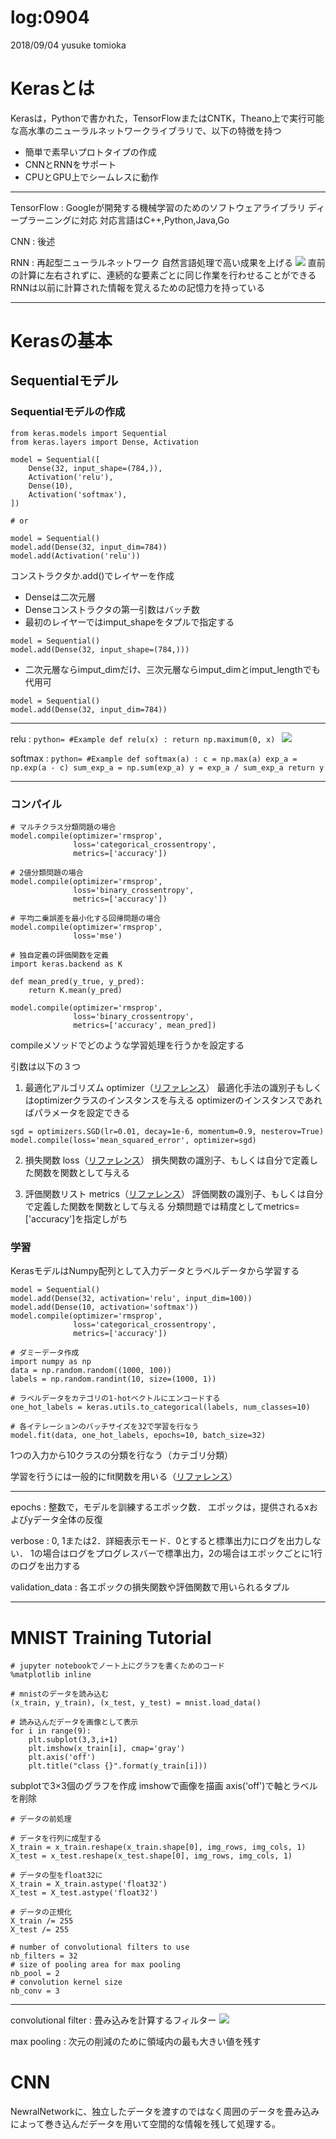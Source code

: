 log:0904
===
<i class="fa fa-edit fa-fw"></i>2018/09/04 yusuke tomioka

# Kerasとは

Kerasは，Pythonで書かれた，TensorFlowまたはCNTK，Theano上で実行可能な高水準のニューラルネットワークライブラリで、以下の特徴を持つ
* 簡単で素早いプロトタイプの作成
* CNNとRNNをサポート
* CPUとGPU上でシームレスに動作


---

TensorFlow
:    Googleが開発する機械学習のためのソフトウェアライブラリ
    ディープラーニングに対応
    対応言語はC++,Python,Java,Go

CNN
:    後述

RNN
:    再起型ニューラルネットワーク
    自然言語処理で高い成果を上げる
    ![](https://camo.qiitausercontent.com/f95d56bf0c87e7170de6e3f05193e60f0bc619aa/68747470733a2f2f71696974612d696d6167652d73746f72652e73332e616d617a6f6e6177732e636f6d2f302f3130373331302f31393037616439392d306538392d636631342d306437372d6433386534656537643762372e6a706567)
    直前の計算に左右されずに、連続的な要素ごとに同じ作業を行わせることができる
    RNNは以前に計算された情報を覚えるための記憶力を持っている
   

---
 
# Kerasの基本

## Sequentialモデル

### Sequentialモデルの作成
```python=
from keras.models import Sequential
from keras.layers import Dense, Activation

model = Sequential([
    Dense(32, input_shape=(784,)),
    Activation('relu'),
    Dense(10),
    Activation('softmax'),
])

# or

model = Sequential()
model.add(Dense(32, input_dim=784))
model.add(Activation('relu'))
```
コンストラクタか.add()でレイヤーを作成

* Denseは二次元層
* Denseコンストラクタの第一引数はバッチ数
* 最初のレイヤーではimput_shapeをタプルで指定する
```python=
model = Sequential()
model.add(Dense(32, input_shape=(784,)))
```
* 二次元層ならimput_dimだけ、三次元層ならimput_dimとimput_lengthでも代用可
```python=
model = Sequential()
model.add(Dense(32, input_dim=784))
```


---

relu
:	```python=
    #Example
    def relu(x) :
        return np.maximum(0, x)
    ```
    ![](https://i.imgur.com/n054MR7.png)

softmax
:	```python=
    #Example
    def softmax(a) :
        c = np.max(a)
        exp_a = np.exp(a - c)
        sum_exp_a = np.sum(exp_a)
        y = exp_a / sum_exp_a
        return y
    ```


---


### コンパイル

```python=
# マルチクラス分類問題の場合
model.compile(optimizer='rmsprop',
              loss='categorical_crossentropy',
              metrics=['accuracy'])

# 2値分類問題の場合
model.compile(optimizer='rmsprop',
              loss='binary_crossentropy',
              metrics=['accuracy'])

# 平均二乗誤差を最小化する回帰問題の場合
model.compile(optimizer='rmsprop',
              loss='mse')

# 独自定義の評価関数を定義
import keras.backend as K

def mean_pred(y_true, y_pred):
    return K.mean(y_pred)

model.compile(optimizer='rmsprop',
              loss='binary_crossentropy',
              metrics=['accuracy', mean_pred])
```
compileメソッドでどのような学習処理を行うかを設定する

引数は以下の３つ
1. 最適化アルゴリズム optimizer（[リファレンス](https://keras.io/ja/optimizers/)）
最適化手法の識別子もしくはoptimizerクラスのインスタンスを与える
optimizerのインスタンスであればパラメータを設定できる
```python=
sgd = optimizers.SGD(lr=0.01, decay=1e-6, momentum=0.9, nesterov=True)
model.compile(loss='mean_squared_error', optimizer=sgd)
```

2. 損失関数 loss（[リファレンス](https://keras.io/ja/losses/)）
損失関数の識別子、もしくは自分で定義した関数を関数として与える

3. 評価関数リスト metrics（[リファレンス](https://keras.io/ja/metrics/)）
評価関数の識別子、もしくは自分で定義した関数を関数として与える
分類問題では精度としてmetrics=['accuracy']を指定しがち

### 学習

KerasモデルはNumpy配列として入力データとラベルデータから学習する

```python=
model = Sequential()
model.add(Dense(32, activation='relu', input_dim=100))
model.add(Dense(10, activation='softmax'))
model.compile(optimizer='rmsprop',
              loss='categorical_crossentropy',
              metrics=['accuracy'])

# ダミーデータ作成
import numpy as np
data = np.random.random((1000, 100))
labels = np.random.randint(10, size=(1000, 1))

# ラベルデータをカテゴリの1-hotベクトルにエンコードする
one_hot_labels = keras.utils.to_categorical(labels, num_classes=10)

# 各イテレーションのバッチサイズを32で学習を行なう
model.fit(data, one_hot_labels, epochs=10, batch_size=32)
```
1つの入力から10クラスの分類を行なう（カテゴリ分類）

学習を行うには一般的にfit関数を用いる（[リファレンス](https://keras.io/ja/models/sequential/)）


---


epochs
:	整数で，モデルを訓練するエポック数． エポックは，提供されるxおよびyデータ全体の反復

verbose
:	0, 1または2．詳細表示モード．0とすると標準出力にログを出力しない． 1の場合はログをプログレスバーで標準出力，2の場合はエポックごとに1行のログを出力する

validation_data
:	各エポックの損失関数や評価関数で用いられるタプル


---


# MNIST Training Tutorial

```python=
# jupyter notebookでノート上にグラフを書くためのコード
%matplotlib inline
```

```python=
# mnistのデータを読み込む
(x_train, y_train), (x_test, y_test) = mnist.load_data()
```

```python=
# 読み込んだデータを画像として表示
for i in range(9):
    plt.subplot(3,3,i+1)
    plt.imshow(x_train[i], cmap='gray')
    plt.axis('off')
    plt.title("class {}".format(y_train[i]))
```
subplotで3×3個のグラフを作成
imshowで画像を描画
axis('off')で軸とラベルを削除

```python=
# データの前処理

# データを行列に成型する
X_train = x_train.reshape(x_train.shape[0], img_rows, img_cols, 1)
X_test = x_test.reshape(x_test.shape[0], img_rows, img_cols, 1)

# データの型をfloat32に
X_train = X_train.astype('float32')
X_test = X_test.astype('float32')

# データの正規化
X_train /= 255
X_test /= 255
```

```python=
# number of convolutional filters to use
nb_filters = 32
# size of pooling area for max pooling
nb_pool = 2
# convolution kernel size
nb_conv = 3
```


---


convolutional filter
:	畳み込みを計算するフィルター
    ![](https://gitlab.fixstars.com/tech/behavioral-cloning/uploads/690bacfa2589994f729705a5e0b47fca/image.png)
    
max pooling
:	次元の削減のために領域内の最も大きい値を残す

# CNN

NewralNetworkに、独立したデータを渡すのではなく周囲のデータを畳み込みによって巻き込んだデータを用いて空間的な情報を残して処理する。